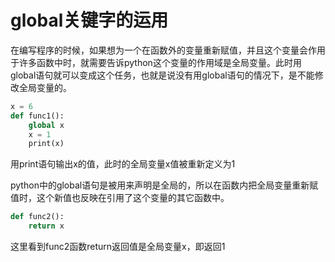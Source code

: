 # global关键字的运用
在编写程序的时候，如果想为一个在函数外的变量重新赋值，并且这个变量会作用于许多函数中时，就需要告诉python这个变量的作用域是全局变量。此时用global语句就可以变成这个任务，也就是说没有用global语句的情况下，是不能修改全局变量的。
``` python
x = 6
def func1():
    global x
    x = 1
    print(x)
```
用print语句输出x的值，此时的全局变量x值被重新定义为1

python中的global语句是被用来声明是全局的，所以在函数内把全局变量重新赋值时，这个新值也反映在引用了这个变量的其它函数中。
``` python
def func2():
    return x
```
这里看到func2函数return返回值是全局变量x，即返回1
